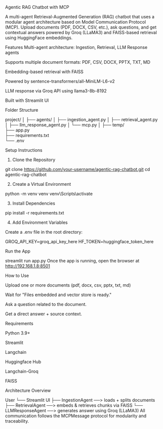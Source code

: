 Agentic RAG Chatbot with MCP

A multi-agent Retrieval-Augmented Generation (RAG) chatbot that uses a modular agent architecture based on Model Communication Protocol (MCP). 
Upload documents (PDF, DOCX, CSV, etc.), ask questions, and get contextual answers powered by Groq (LLaMA3) and FAISS-based retrieval using HuggingFace embeddings.


 Features
 Multi-agent architecture: Ingestion, Retrieval, LLM Response agents

 Supports multiple document formats: PDF, CSV, DOCX, PPTX, TXT, MD

 Embedding-based retrieval with FAISS

 Powered by sentence-transformers/all-MiniLM-L6-v2

 LLM response via Groq API using llama3-8b-8192

 Built with Streamlit UI



 Folder Structure

project/
│
├── agents/
│   ├── ingestion_agent.py
│   ├── retrieval_agent.py
│   ├── llm_response_agent.py
│   └── mcp.py
│
├── temp/             
├── app.py          
├── requirements.txt   
└── .env    

           
 Setup Instructions

1. Clone the Repository

git clone https://github.com/your-username/agentic-rag-chatbot.git
cd agentic-rag-chatbot

2. Create a Virtual Environment 

python -m venv venv
venv\Scripts\activate

3. Install Dependencies

pip install -r requirements.txt

4. Add Environment Variables

Create a .env file in the root directory:

GROQ_API_KEY=groq_api_key_here
HF_TOKEN=huggingface_token_here

Run the App

streamlit run app.py
Once the app is running, open the browser at http://192.168.1.8:8501

How to Use

Upload one or more documents (pdf, docx, csv, pptx, txt, md)

Wait for "Files embedded and vector store is ready."

Ask a question related to the document.

Get a direct answer + source context.



Requirements

Python 3.9+

Streamlit

Langchain

Huggingface Hub

Langchain-Groq

FAISS



 Architecture Overview

User
 └── Streamlit UI
     ├── IngestionAgent ──> loads + splits documents
     ├── RetrievalAgent ──> embeds & retrieves chunks via FAISS
     └── LLMResponseAgent ──> generates answer using Groq (LLaMA3)
All communication follows the MCPMessage protocol for modularity and traceability.